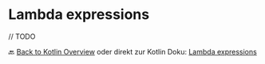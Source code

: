# Lambda expressions

// TODO

🔙 [Back to Kotlin Overview](../README.md) oder direkt zur Kotlin Doku: [Lambda expressions](https://kotlinlang.org/docs/kotlin-tour-functions.html#lambda-expressions)
